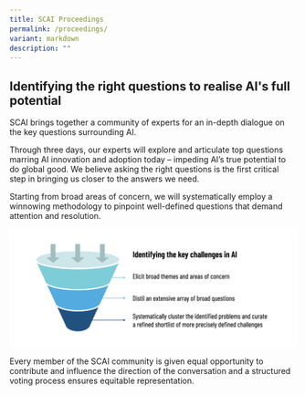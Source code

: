 ```yaml
---
title: SCAI Proceedings
permalink: /proceedings/
variant: markdown
description: ""
---
```

## Identifying the right questions to realise AI's full potential

SCAI brings together a community of experts for an in-depth dialogue on the key questions surrounding AI.

Through three days, our experts will explore and articulate top questions marring AI innovation and adoption today – impeding AI’s true potential to do global good. We believe asking the right questions is the first critical step in bringing us closer to the answers we need.

Starting from broad areas of concern, we will systematically employ a winnowing methodology to pinpoint well-defined questions that demand attention and resolution.


![SCAI - Identifying the key challenges in AI](/images/Process/identifying_key_challenges.jpeg)


Every member of the SCAI community is given equal opportunity to contribute and influence the direction of the conversation and a structured voting process ensures equitable representation.